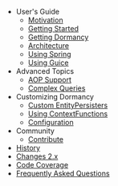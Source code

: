   * User's Guide
    * [Motivation](Motivation.md)
    * [Getting Started](GettingStarted.md)
    * [Getting Dormancy](GettingDormancy.md)
    * [Architecture](Architecture.md)
    * [Using Spring](UsingSpring.md)
    * [Using Guice](UsingGuice.md)
  * Advanced Topics
    * [AOP Support](AOPSupport.md)
    * [Complex Queries](ComplexQueries.md)
  * Customizing Dormancy
    * [Custom EntityPersisters](CustomEntityPersisters.md)
    * [Using ContextFunctions](ContextFunction.md)
    * [Configuration](EntityPersisterConfiguration.md)
  * Community
    * [Contribute](Contribute.md)
  * [History](History.md)
  * [Changes 2.x](Features2x.md)
  * [Code Coverage](https://dormancy.googlecode.com/svn/report/coverage/index.html)
  * [Frequently Asked Questions](FrequentlyAskedQuestions.md)